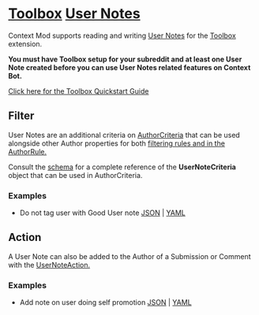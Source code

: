 # [Toolbox](https://www.reddit.com/r/toolbox/wiki/docs) [User Notes](https://www.reddit.com/r/toolbox/wiki/docs/usernotes)

Context Mod supports reading and writing [User Notes](https://www.reddit.com/r/toolbox/wiki/docs/usernotes) for the [Toolbox](https://www.reddit.com/r/toolbox/wiki/docs) extension.

**You must have Toolbox setup for your subreddit and at least one User Note created before you can use User Notes related features on Context Bot.** 

[Click here for the Toolbox Quickstart Guide](https://www.reddit.com/r/toolbox/wiki/docs/quick_start)

## Filter

User Notes are an additional criteria on [AuthorCriteria](https://json-schema.app/view/%23%2Fdefinitions%2FAuthorCriteria?url=https%3A%2F%2Fraw.githubusercontent.com%2FFoxxMD%2Fcontext-mod%2Fmaster%2Fsrc%2FSchema%2FApp.json) that can be used alongside other Author properties for both [filtering rules and in the AuthorRule.](/docs/subreddit/components/author/)

Consult the [schema](https://json-schema.app/view/%23%2Fdefinitions%2FUserNoteCriteria?url=https%3A%2F%2Fraw.githubusercontent.com%2FFoxxMD%2Fcontext-mod%2Fmaster%2Fsrc%2FSchema%2FApp.json) for a complete reference of the **UserNoteCriteria** object that can be used in AuthorCriteria.

### Examples

* Do not tag user with Good User note [JSON](/docs/subreddit/componentscomponents/userNotes/usernoteFilter.json5) | [YAML](/docs/subreddit/componentscomponents/userNotes/usernoteFilter.yaml)

## Action

A User Note can also be added to the Author of a Submission or Comment with the [UserNoteAction.](https://json-schema.app/view/%23%2Fdefinitions%2FUserNoteActionJson?url=https%3A%2F%2Fraw.githubusercontent.com%2FFoxxMD%2Fcontext-mod%2Fmaster%2Fsrc%2FSchema%2FApp.json)


### Examples

* Add note on user doing self promotion [JSON](/docs/subreddit/componentscomponents/userNotes/usernoteSP.json5) | [YAML](/docs/subreddit/componentscomponents/userNotes/usernoteSP.yaml)
